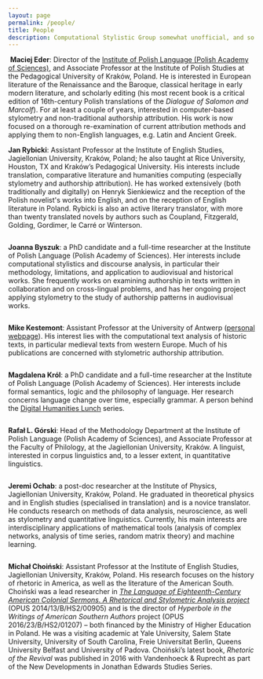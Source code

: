 ```yaml
---
layout: page
permalink: /people/
title: People
description: Computational Stylistic Group somewhat unofficial, and so is its membership. Nevertheless at least a few people have been associated with the Group for a while.
---
```






<div class="img_row_people">
    <img class="col one left" src="{{ site.baseurl }}/assets/img/maciej_eder.png" alt="" title="Maciej Eder"/>
    <span class="col two left"><strong>Maciej Eder</strong>: Director of the <a href="https://test.ijp.pan.pl/en/">Institute of Polish Language (Polish Academy of Sciences)</a>, and Associate Professor at the Institute of Polish Studies at the Pedagogical University of Kraków, Poland. He is interested in European literature of the Renaissance and the Baroque, classical heritage in early modern literature, and scholarly editing (his most recent book is a critical edition of 16th-century Polish translations of the <i>Dialogue of Salomon and Marcolf</i>). For at least a couple of years, interested in computer-based stylometry and non-traditional authorship attribution. His work is now focused on a thorough re-examination of current attribution methods and applying them to non-English languages, e.g. Latin and Ancient Greek.</span>
</div>

<div class="img_row_people">
    <img class="col one left" src="{{ site.baseurl }}/assets/img/jan_rybicki.png" alt="" title="Jan Rybicki"/>
    <p class="col two left"><strong>Jan Rybicki</strong>: Assistant Professor at the Institute of English Studies, Jagiellonian University, Kraków, Poland; he also taught at Rice University, Houston, TX and Kraków’s Pedagogical University. His interests include translation, comparative literature and humanities computing (especially stylometry and authorship attribution). He has worked extensively (both traditionally and digitally) on Henryk Sienkiewicz and the reception of the Polish novelist's works into English, and on the reception of English literature in Poland. Rybicki is also an active literary translator, with more than twenty translated novels by authors such as Coupland, Fitzgerald, Golding, Gordimer, le Carré or Winterson.</p>
</div>

<div class="img_row_people">
    <img class="col one left" src="{{ site.baseurl }}/assets/img/joanna_byszuk.png" alt="" title="Joanna Byszuk"/>
    <p class="col two left"><strong>Joanna Byszuk</strong>: a PhD candidate and a full-time researcher at the Institute of Polish Language (Polish Academy of Sciences). Her interests include computational stylistics and discourse analysis, in particular their methodology, limitations, and application to audiovisual and historical works. She frequently works on examining authorship in texts written in collaboration and on cross-lingual problems, and has her ongoing project applying stylometry to the study of authorship patterns in audiovisual works.</p>
</div>

<div class="img_row_people">
    <img class="col one left" src="{{ site.baseurl }}/assets/img/kestemont_pers.jpg" alt="" title="Mike Kestemont"/>
    <p class="col two left"><strong>Mike Kestemont</strong>: Assistant Professor at the University of Antwerp (<a href="http://www.mike-kestemont.org" target="_blank">personal webpage</a>). His interest lies with the computational text analysis of historic texts, in particular medieval texts from western Europe. Much of his publications are concerned with stylometric authorship attribution.</p>
</div>

<div class="img_row_people">
    <img class="col one left" src="{{ site.baseurl }}/assets/img/magda_krol.jpg" alt="" title="Magdalena Król"/>
    <p class="col two left"><strong>Magdalena Król</strong>: a PhD candidate and a full-time researcher at the Institute of Polish Language (Polish Academy of Sciences). Her interests include formal semantics, logic and the philosophy of language. Her research concerns language change over time, especially grammar. A person behind the <a href="http://scriptores.pl/dhlunch/en/">Digital Humanities Lunch</a> series.</p>
</div>

<div class="img_row_people">
    <img class="col one left" src="{{ site.baseurl }}/assets/img/rafal_gorski.png" alt="" title="Rafał L. Górski"/>
    <p class="col two left"><strong>Rafał L. Górski</strong>: Head of the Methodology Department at the Institute of Polish Language (Polish Academy of Sciences), and Associate Professor at the Faculty of Philology, at the Jagiellonian University, Kraków. A linguist, interested in corpus linguistics and, to a lesser extent, in quantitative linguistics. </p>
</div>

<div class="img_row_people">
    <img class="col one left" src="{{ site.baseurl }}/assets/img/jeremi_ochab.png" alt="" title="Jeremi Ochab"/>
    <p class="col two left"><strong>Jeremi Ochab</strong>: a post-doc researcher at the Institute of Physics, Jagiellonian University, Kraków, Poland. He graduated in theoretical physics and in English studies (specialised in translation) and is a novice translator. He conducts research on methods of data analysis, neuroscience, as well as stylometry and quantitative linguistics. Currently, his main interests are interdisciplinary applications of mathematical tools (analysis of complex networks, analysis of time series, random matrix theory) and machine learning.</p>
</div>

<div class="img_row_people">
    <img class="col one left" src="{{ site.baseurl }}/assets/img/michal_choinski.png" alt="" title="Michał Choiński"/>
    <p class="col two left"><strong>Michał Choiński</strong>: Assistant Professor at the Institute of English Studies, Jagiellonian University, Kraków, Poland. His research focuses on the history of rhetoric in America, as well as the literature of the American South. Choiński was a lead researcher in <a href="{{ site.baseurl }}/projects/07_edwards/"><i>The Language of Eighteenth-Century American Colonial Sermons. A Rhetorical and Stylometric Analysis project</i></a> (OPUS 2014/13/B/HS2/00905) and is the director of <i>Hyperbole in the Writings of American Southern Authors</i> project (OPUS 2016/23/B/HS2/01207) – both financed by the Ministry of Higher Education in Poland. He was a visiting academic at Yale University, Salem State University, University of South Carolina, Freie Universitat Berlin, Queens University Belfast and University of Padova. Choiński’s latest book, <i>Rhetoric of the Revival</i> was published in 2016 with Vandenhoeck &amp; Ruprecht as part of the New Developments in Jonathan Edwards Studies Series.</p>
</div>

